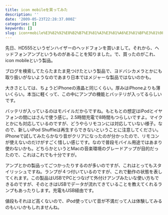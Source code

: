 ```yaml
---
title: icon mobileを買ってみた
description: ''
date: '2009-05-23T22:28:37.000Z'
categories: []
keywords: []
slug: icon+mobile%E3%82%92%E8%B2%B7%E3%81%A3%E3%81%A6%E3%81%BF%E3%81%9F
---
```

先日、HD555というゼンハイザーのヘッドフォンを買いまして。それから、ヘッドフォンアンプというものがあることを知りました。で、買ったのがこれ、icon mobileという製品。

ブログを検索してたらたまたま見つけたという製品で、ヨドバシカメラとかにも取り扱いがないようなのであまり日本ではメジャーな製品ではないのかも。

大きさとしては、ちょうどiPhoneの液晶と同じくらい。厚みはiPhoneよりも薄いくらい。本当に軽くって、この中にアンプの機能とバッテリが入ってるらしいです。

バッテリが入っているのはモバイルだからですね。もともとの想定はiPodとイヤフォンの間にはさんで使う感じ。2.5時間充電で8時間もつらしいですよ。マイクとかにも対応しているのですが、どうやらリモコンには対応していない様子。なので、新しいiPod Shuffleは再生すらできないということに注意してください。iPhoneで試してみたらかなり音がクリアになったのが分かったので、リモコンが使えないのだけがすごく惜しい感じです。なので普段モバイル用途ではあまり使わないかも。どちらかというとMacの音楽環境のグレードアップが目的だったので、これはこれでも十分ですが。

アンプとかの製品ってごつかったりするのが多いのですが、これはとってもスタイリッシュですね。ランプが４つ付いているのですが、これで動作の状態を表してくれます。この製品はUSBでPCとつなげて外付けアンプみたいな使い方もできるのですが、そのときはUSBでデータが流れてきていることを教えてくれるランプもあったりします。充電もUSB経由です。

値段もそれほど高くないので、iPod使っていて音が不満だって人は体験してみるのもいいかもしれませんね。